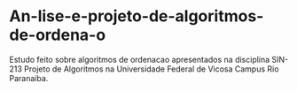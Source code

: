 # An-lise-e-projeto-de-algoritmos-de-ordena-o
Estudo feito sobre algoritmos de ordenacao apresentados na disciplina SIN-213 Projeto de Algoritmos na Universidade Federal de Vicosa Campus Rio Paranaiba.
